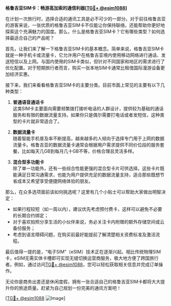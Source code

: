 **格鲁吉亚SIM卡：畅游高加索的通信利器[[TG💪+ @esim1088](https://t.me/s/esim1088)]**

在计划一次旅行时，选择合适的通讯工具是必不可少的一部分。对于前往格鲁吉亚的游客来说，一张优质的格鲁吉亚SIM卡不仅能让你保持联络，还能帮助你更好地探索这个充满魅力的国度。那么，什么是格鲁吉亚SIM卡？它有哪些类型？如何选择最适合自己的产品呢？

首先，让我们来了解一下格鲁吉亚SIM卡的基本概念。简单来说，格鲁吉亚SIM卡就是一种手机卡或流量卡，它允许用户在格鲁吉亚境内使用移动网络进行通话、发送短信以及上网。与国内使用的SIM卡类似，但针对不同国家和地区的需求进行了优化配置。对于短期旅行者而言，购买一张本地SIM卡通常比租借国际漫游设备更加经济实惠。

接下来，我们来看看格鲁吉亚SIM卡的主要分类。目前市面上常见的主要有以下几种类型：

1. **普通语音通话卡**  
这类SIM卡主要面向需要频繁拨打接听电话的人群设计，提供较为基础的通话服务和有限的数据流量支持。如果你只是偶尔需要打电话或者发短信，这种类型的卡片就非常适合了。

2. **数据流量卡**  
随着智能手机普及率不断提高，越来越多的人倾向于选择专门用于上网的数据流量卡。格鲁吉亚的数据流量卡通常会根据用户需求提供不同价位段的服务套餐，比如每天几GB到每月几十GB不等，价格合理且灵活多样。

3. **混合型多功能卡**  
除了单一功能外，还有一些综合性能更强的混合型卡片可供选择。这些卡片既能满足日常沟通需求，也能为用户提供充足的数据流量支持，适合那些既想节省成本又希望享受便捷网络体验的朋友。

那么，在众多选项面前该如何挑选呢？这里有几个小贴士可以帮助大家做出明智决定：
- 如果行程较短（如一周以内），建议优先考虑预付费卡，这样可以避免不必要的长期合约绑定；
- 对于喜欢拍照分享生活的小伙伴来说，务必关注卡内附赠的额外存储空间或云备份服务；
- 考虑到语言障碍问题，在购买前最好能提前了解清楚相关资费标准及激活流程。

最后值得一提的是，“电子SIM”（eSIM）技术正在逐渐兴起。相比传统物理SIM卡，eSIM无需实体卡槽即可实现无缝切换运营商服务，极大地方便了跨国旅行者。例如，通过访问[TG💪+ @esim1088](https://t.me/s/esim1088)，您可以轻松获取相关信息并完成订单操作。

无论你是商务出差还是休闲度假，拥有一张合适自己的格鲁吉亚SIM卡都将大大提升你的旅途质量。赶紧为自己规划一份完美的通讯方案吧！

[[TG💪+ @esim1088](https://t.me/s/esim1088) ![Image](https://i.postimg.cc/4NQfJmqS/Snipaste-2025-05-13-00-14-12.png)]